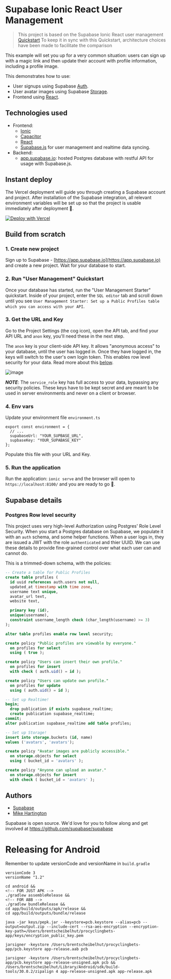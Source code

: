 # Supabase Ionic React User Management

> This project is based on the Supabase Ionic React user management [Quickstart](https://supabase.io/docs/guides/with-ionic-react)
> To keep it in sync with this Quickstart, architecture choices have been made to facilitate the comparison

This example will set you up for a very common situation: users can sign up with a magic link and then update their account with profile information, including a profile image.

This demonstrates how to use:

- User signups using Supabase [Auth](https://supabase.io/auth).
- User avatar images using Supabase [Storage](https://supabase.io/storage).
- Frontend using [React](http://reactjs.org).

## Technologies used

- Frontend:
  - [Ionic](https://ionicframework.com)
  - [Capacitor](https://capacitorjs.com)
  - [React](https://reactjs.org)
  - [Supabase.js](https://supabase.io/docs/library/getting-started) for user management and realtime data syncing.
- Backend:
  - [app.supabase.io](https://app.supabase.io/): hosted Postgres database with restful API for usage with Supabase.js.

## Instant deploy

The Vercel deployment will guide you through creating a Supabase account and project. After installation of the Supabase integration, all relevant environment variables will be set up so that the project is usable immediately after deployment 🚀.

[![Deploy with Vercel](https://vercel.com/button)](https://vercel.com/new/clone?project-name=supabase-ionic-react&repo-name=supabase-ionic-react&envDescription=Find%20the%20Supabase%20URL%20and%20key%20in%20the%20your%20auto-generated%20docs%20at%20app.supabase.io&repository-url=https%3A%2F%2Fgithub.com%2Fmhartington%2Fsupabase-ionic-react%2Ftree%2Fmain&env=REACT_APP_SUPABASE_URL%2CREACT_APP_SUPABASE_KEY)

## Build from scratch

### 1. Create new project

Sign up to Supabase - [https://app.supabase.io](https://app.supabase.io) and create a new project. Wait for your database to start.

### 2. Run "User Management" Quickstart

Once your database has started, run the "User Management Starter" quickstart. Inside of your project, enter the `SQL editor` tab and scroll down until you see `User Management Starter: Set up a Public Profiles table which you can access with your API`.

### 3. Get the URL and Key

Go to the Project Settings (the cog icon), open the API tab, and find your API URL and `anon` key, you'll need these in the next step.

The `anon` key is your client-side API key. It allows "anonymous access" to your database, until the user has logged in. Once they have logged in, the keys will switch to the user's own login token. This enables row level security for your data. Read more about this [below](#postgres-row-level-security).

![image](https://user-images.githubusercontent.com/10214025/88916245-528c2680-d298-11ea-8a71-708f93e1ce4f.png)

**_NOTE_**: The `service_role` key has full access to your data, bypassing any security policies. These keys have to be kept secret and are meant to be used in server environments and never on a client or browser.

### 4. Env vars

Update your environment file `environment.ts`

```
export const environment = {
  // ...
  supabaseUrl: "YOUR_SUPBASE_URL",
  supbaseKey: "YOUR_SUPABASE_KEY"
};
```

Populate this file with your URL and Key.

### 5. Run the application

Run the application: `ionic serve` and the browser will open to `https://localhost:8100/` and you are ready to go 🚀.

## Supabase details

### Postgres Row level security

This project uses very high-level Authorization using Postgres' Role Level Security.
When you start a Postgres database on Supabase, we populate it with an `auth` schema, and some helper functions.
When a user logs in, they are issued a JWT with the role `authenticated` and thier UUID.
We can use these details to provide fine-grained control over what each user can and cannot do.

This is a trimmed-down schema, with the policies:

```sql
-- Create a table for Public Profiles
create table profiles (
  id uuid references auth.users not null,
  updated_at timestamp with time zone,
  username text unique,
  avatar_url text,
  website text,

  primary key (id),
  unique(username),
  constraint username_length check (char_length(username) >= 3)
);

alter table profiles enable row level security;

create policy "Public profiles are viewable by everyone."
  on profiles for select
  using ( true );

create policy "Users can insert their own profile."
  on profiles for insert
  with check ( auth.uid() = id );

create policy "Users can update own profile."
  on profiles for update
  using ( auth.uid() = id );

-- Set up Realtime!
begin;
  drop publication if exists supabase_realtime;
  create publication supabase_realtime;
commit;
alter publication supabase_realtime add table profiles;

-- Set up Storage!
insert into storage.buckets (id, name)
values ('avatars', 'avatars');

create policy "Avatar images are publicly accessible."
  on storage.objects for select
  using ( bucket_id = 'avatars' );

create policy "Anyone can upload an avatar."
  on storage.objects for insert
  with check ( bucket_id = 'avatars' );
```

## Authors

- [Supabase](https://supabase.io)
- [Mike Hartington](https://github.com/mhartington)

Supabase is open source. We'd love for you to follow along and get involved at https://github.com/supabase/supabase

# Releasing for Android

Remember to update versionCode and versionName in `build.gradle`

```
versionCode 3
versionName "1.2"
```

```
cd android &&
<!-- FOR JUST APK -->
./gradlew assembleRelease &&
<!-- FOR ABB -->
./gradlew bundleRelease &&
cd app/build/outputs/apk/release &&
cd app/build/outputs/bundle/release

java -jar keys/pepk.jar --keystore=pcb.keystore --alias=pcb --output=output.zip --include-cert --rsa-aes-encryption --encryption-key-path=/Users/brentscheibelhut/procyclingbets-app/keys/encryption_public_key.pem

jarsigner -keystore /Users/brentscheibelhut/procyclingbets-app/pcb.keystore app-release.aab pcb

jarsigner -keystore /Users/brentscheibelhut/procyclingbets-app/pcb.keystore app-release-unsigned.apk pcb &&
/Users/brentscheibelhut/Library/Android/sdk/build-tools/30.0.2/zipalign 4 app-release-unsigned.apk app-release.apk
```